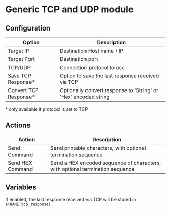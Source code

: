 # Generic TCP and UDP module



## Configuration

| Option                | Description                                                     |
| --------------------- | --------------------------------------------------------------- |
| Target IP             | Destination Host name / IP                                      |
| Target Port           | Destination port                                                |
| TCP/UDP               | Connection protocol to use                                      |
| Save TCP Response*    | Option to save the last response received via TCP               |
| Convert TCP Response* | Optionally convert response to 'String' or 'Hex' encoded string |

\* only available if protocol is set to TCP

## Actions

| Action           | Description                                                                   |
| ---------------- | ----------------------------------------------------------------------------- |
| Send Command     | Send printable characters, with optional termination sequence                 |
| Send HEX Command | Send a HEX encoded sequence of characters, with optional termination sequence |

## Variables

If enabled, the last response received via TCP will be stored in `$(NAME:tcp_response)`
